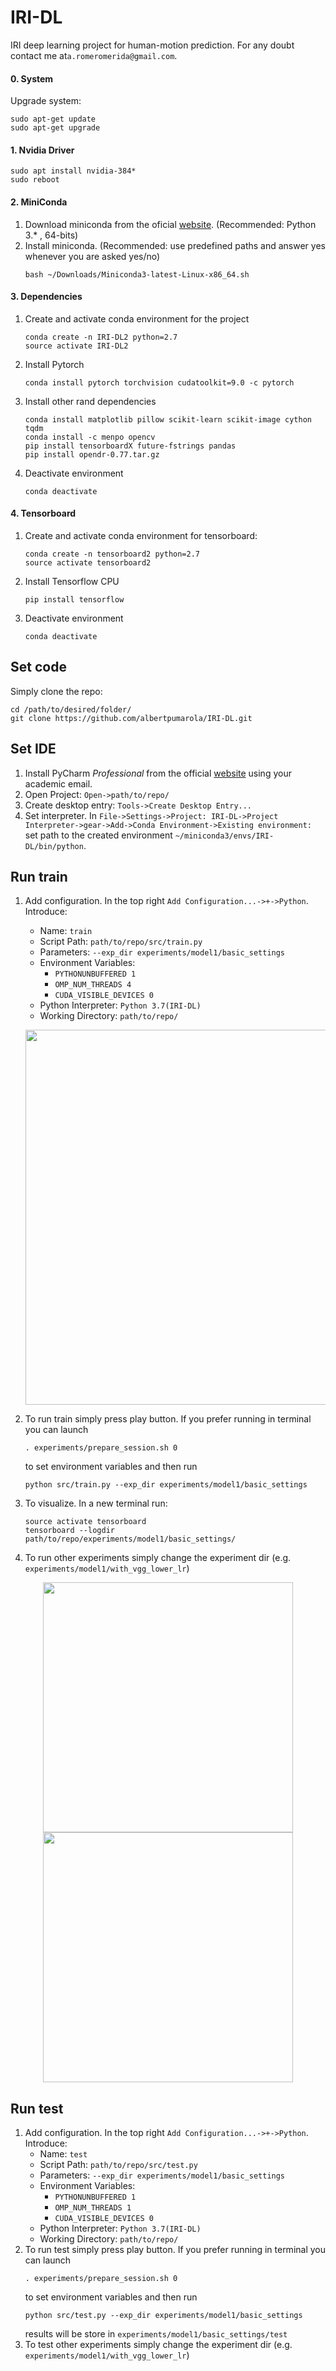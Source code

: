 # IRI-DL

IRI deep learning project for human-motion prediction. 
For any doubt contact me at`a.romeromerida@gmail.com`.

#### 0. System
Upgrade system:
```
sudo apt-get update
sudo apt-get upgrade
```
#### 1. Nvidia Driver 
```
sudo apt install nvidia-384*
sudo reboot
```
#### 2. MiniConda
1. Download miniconda from the oficial [website](https://conda.io/miniconda.html). (Recommended: Python 3.* , 64-bits)
2. Install miniconda. (Recommended: use predefined paths and answer yes whenever you are asked yes/no)
    ```
    bash ~/Downloads/Miniconda3-latest-Linux-x86_64.sh
    ```
#### 3. Dependencies
1. Create and activate conda environment for the project
    ```
    conda create -n IRI-DL2 python=2.7
    source activate IRI-DL2
    ```
2. Install Pytorch
    ```
    conda install pytorch torchvision cudatoolkit=9.0 -c pytorch
    ```
3. Install other rand dependencies
    ```
    conda install matplotlib pillow scikit-learn scikit-image cython tqdm
    conda install -c menpo opencv
    pip install tensorboardX future-fstrings pandas
    pip install opendr-0.77.tar.gz 
    ```
4. Deactivate environment
    ```
    conda deactivate
    ```
#### 4. Tensorboard
1. Create and activate conda environment for tensorboard: 
    ```
    conda create -n tensorboard2 python=2.7
    source activate tensorboard2
    ```
2. Install Tensorflow CPU
    ```
    pip install tensorflow
    ```
3. Deactivate environment
    ```
    conda deactivate
    ```
## Set code
Simply clone the repo:
```
cd /path/to/desired/folder/
git clone https://github.com/albertpumarola/IRI-DL.git
```

## Set IDE
1. Install PyCharm *Professional* from the official [website](https://www.jetbrains.com/pycharm/download/#section=linux) using your academic email.
2. Open Project: `Open->path/to/repo/`
3. Create desktop entry: `Tools->Create Desktop Entry...`
4. Set interpreter. In `File->Settings->Project: IRI-DL->Project Interpreter->gear->Add->Conda Environment->Existing environment:` set path to the created environment `~/miniconda3/envs/IRI-DL/bin/python`.


## Run train
1. Add configuration. In the top right `Add Configuration...->+->Python`. Introduce:
    * Name: `train`
    * Script Path: `path/to/repo/src/train.py`
    * Parameters: `--exp_dir experiments/model1/basic_settings`
    * Environment Variables:
        * `PYTHONUNBUFFERED 1`
        * `OMP_NUM_THREADS 4`
        * `CUDA_VISIBLE_DEVICES 0`
    * Python Interpreter: `Python 3.7(IRI-DL)`
    * Working Directory: `path/to/repo/`
    
    <p align="center">
      <img src="readme_resources/set_train.png" width="600" />
    </p>

2. To run train simply press play button. If you prefer running in terminal you can launch 
    ```
    . experiments/prepare_session.sh 0
    ``` 
    to set environment variables and then run 
    ```
    python src/train.py --exp_dir experiments/model1/basic_settings
    ```
3. To visualize. In a new terminal run:
    ```
    source activate tensorboard
    tensorboard --logdir path/to/repo/experiments/model1/basic_settings/
    ```
5. To run other experiments simply change the experiment dir (e.g. `experiments/model1/with_vgg_lower_lr`)

<p align="center">
  <img src="readme_resources/plot.png" width="400" />
  <img src="readme_resources/img.png" width="400" /> 
</p>

## Run test
1. Add configuration. In the top right `Add Configuration...->+->Python`. Introduce:
    * Name: `test`
    * Script Path: `path/to/repo/src/test.py`
    * Parameters: `--exp_dir experiments/model1/basic_settings`
    * Environment Variables:
        * `PYTHONUNBUFFERED 1`
        * `OMP_NUM_THREADS 1`
        * `CUDA_VISIBLE_DEVICES 0`
    * Python Interpreter: `Python 3.7(IRI-DL)`
    * Working Directory: `path/to/repo/`
2. To run test simply press play button. If you prefer running in terminal you can launch
    ```
    . experiments/prepare_session.sh 0
    ```
    to set environment variables and then run 
    ```
    python src/test.py --exp_dir experiments/model1/basic_settings
    ```
    results will be store in `experiments/model1/basic_settings/test`
3. To test other experiments simply change the experiment dir (e.g. `experiments/model1/with_vgg_lower_lr`)
